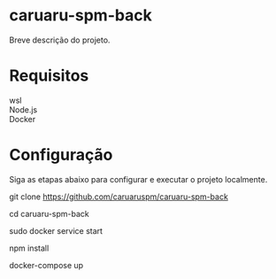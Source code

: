 # caruaru-spm-back
Breve descrição do projeto.

# Requisitos
wsl <br />
Node.js <br />
Docker 

# Configuração
Siga as etapas abaixo para configurar e executar o projeto localmente.

git clone https://github.com/caruaruspm/caruaru-spm-back

cd caruaru-spm-back

sudo docker service start

npm install

docker-compose up
